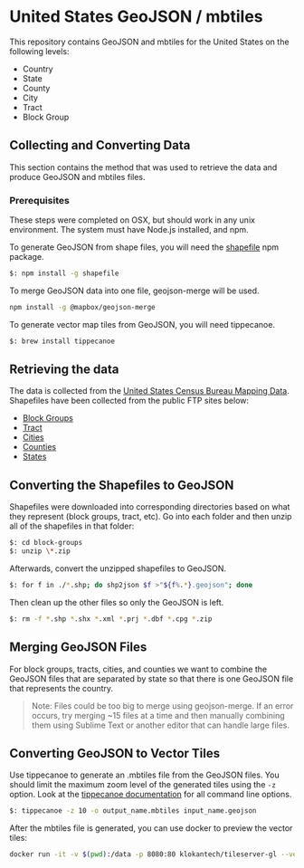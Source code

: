 # United States GeoJSON / mbtiles

This repository contains GeoJSON and mbtiles for the United States on the following levels:

- Country
- State
- County
- City
- Tract
- Block Group

## Collecting and Converting Data

This section contains the method that was used to retrieve the data and produce GeoJSON and mbtiles files.

### Prerequisites

These steps were completed on OSX, but should work in any unix environment.  The system must have Node.js installed, and npm.

To generate GeoJSON from shape files, you will need the  [shapefile](https://www.npmjs.com/package/shapefile) npm package.

```bash
$: npm install -g shapefile
```

To merge GeoJSON data into one file, geojson-merge will be used.

```bash
npm install -g @mapbox/geojson-merge
```

To generate vector map tiles from GeoJSON, you will need tippecanoe.

```bash
$: brew install tippecanoe
```

## Retrieving the data

The data is collected from the [United States Census Bureau Mapping Data](https://www.census.gov/geo/maps-data/).  Shapefiles have been collected from the public FTP sites below:

  - [Block Groups](ftp://ftp2.census.gov/geo/tiger/TIGER2016/BG/)
  - [Tract](ftp://ftp2.census.gov/geo/tiger/TIGER2016/TRACT/)
  - [Cities](ftp://ftp2.census.gov/geo/tiger/TIGER2016/CONCITY/)
  - [Counties](ftp://ftp2.census.gov/geo/tiger/TIGER2016/COUNTY/)
  - [States](ftp://ftp2.census.gov/geo/tiger/TIGER2016/STATE/)

## Converting the Shapefiles to GeoJSON

Shapefiles were downloaded into corresponding directories based on what they represent (block groups, tract, etc). Go into each folder and then unzip all of the shapefiles in that folder:

```bash
$: cd block-groups
$: unzip \*.zip
```

Afterwards, convert the unzipped shapefiles to GeoJSON.

```bash
$: for f in ./*.shp; do shp2json $f >"${f%.*}.geojson"; done
```

Then clean up the other files so only the GeoJSON is left.

```bash
$: rm -f *.shp *.shx *.xml *.prj *.dbf *.cpg *.zip
```

## Merging GeoJSON Files

For block groups, tracts, cities, and counties we want to combine the GeoJSON files that are separated by state so that there is one GeoJSON file that represents the country.

> Note: Files could be too big to merge using geojson-merge.  If an error occurs, try merging ~15 files at a time and then manually combining them using Sublime Text or another editor that can handle large files.

## Converting GeoJSON to Vector Tiles

Use tippecanoe to generate an .mbtiles file from the GeoJSON files.  You should limit the maximum zoom level of the generated tiles using the `-z` option.  Look at the [tippecanoe documentation](https://github.com/mapbox/tippecanoe#options) for all command line options.

```bash
$: tippecanoe -z 10 -o output_name.mbtiles input_name.geojson
```

After the mbtiles file is generated, you can use docker to preview the vector tiles:

```bash
docker run -it -v $(pwd):/data -p 8080:80 klokantech/tileserver-gl --verbose block-groups.mbtiles
```
